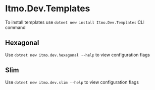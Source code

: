 # Itmo.Dev.Templates

To install templates use `dotnet new install Itmo.Dev.Templates` CLI command

## Hexagonal

Use `dotnet new itmo.dev.hexagonal --help` to view configuration flags

## Slim

Use `dotnet new itmo.dev.slim --help` to view configuration flags